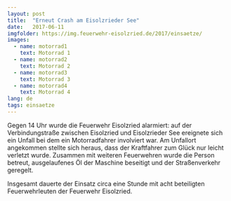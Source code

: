 ```yaml
---
layout: post
title:  "Erneut Crash am Eisolzrieder See"
date:   2017-06-11
imgfolder: https://img.feuerwehr-eisolzried.de/2017/einsaetze/
images:
  - name: motorrad1
    text: Motorrad 1
  - name: motorrad2
    text: Motorrad 2
  - name: motorrad3
    text: Motorrad 3
  - name: motorrad4
    text: Motorrad 4
lang: de
tags: einsaetze
---
```

Gegen 14 Uhr wurde die Feuerwehr Eisolzried alarmiert: auf der Verbindungstraße zwischen Eisolzried und Eisolzrieder See ereignete sich ein Unfall bei dem ein Motorradfahrer involviert war. Am Unfallort angekommen stellte sich heraus, dass der Kraftfahrer zum Glück nur leicht verletzt wurde. Zusammen mit weiteren Feuerwehren wurde die Person betreut, ausgelaufenes Öl der Maschine beseitigt und der Straßenverkehr geregelt.

Insgesamt dauerte der Einsatz circa eine Stunde mit acht beteiligten Feuerwehrleuten der Feuerwehr Eisolzried.

